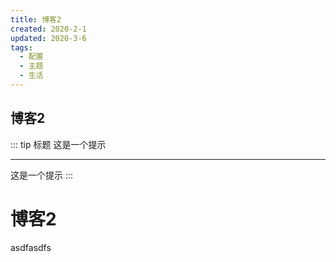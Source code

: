 ```yaml
---
title: 博客2
created: 2020-2-1
updated: 2020-3-6
tags: 
  - 配置
  - 主题
  - 生活
---
```

## 博客2

::: tip 标题 
这是一个提示

---
这是一个提示
:::
# 博客2
asdfasdfs
